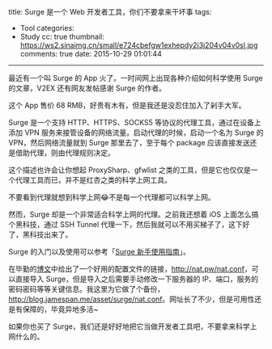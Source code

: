 title: Surge 是一个 Web 开发者工具，你们不要拿来干坏事
tags:
  - Tool
categories:
  - Study
cc: true
thumbnail: https://ws2.sinaimg.cn/small/e724cbefgw1exhepdy2j3j204v04v0sl.jpg
comments: true
date: 2015-10-29 01:01:44
---

最近有一个叫 Surge 的 App 火了。一时间网上出现各种介绍如何科学使用 Surge 的文章，V2EX 还有网友发帖感谢 Surge 的作者。

这个 App 售价 68 RMB，好贵有木有，但是我还是没忍住加入了剁手大军。

<!-- more --><!-- indicate-the-source -->

Surge 是一个支持 HTTP、HTTPS、SOCKS5 等协议的代理工具，通过在设备上添加 VPN 服务来接管设备的网络流量。启动代理的时候，启动一个名为 Surge 的 VPN，然后网络流量就到 Surge 那里去了，至于每个 package 应该直接发送还是借助代理，则由代理规则决定。

这个描述也许会让你想起 ProxySharp、gfwlist 之类的工具，但是它也仅仅是一个代理工具而已，并不是红杏之类的科学上网工具。

不要看到代理就想到科学上网😂不是每一个代理都可以科学上网。

然而，Surge 却是一个非常适合科学上网的代理。之前我还想着 iOS 上面怎么搞个黑科技，通过 SSH Tunnel 代理一下，然后我就可以不用买梯子了，这下好了，黑科技出来了。


Surge 的入门以及使用可以参考「[Surge 新手使用指南][1]」。

在毕勤的[博文][2]中给出了一个好用的配置文件的链接，<http://nat.pw/nat.conf>，可以直接导入 Surge，但是导入之后需要手动修改一下服务器的 IP、端口，服务的密码密码等等关键信息。我这里为它做了个备份，<http://blog.jamespan.me/asset/surge/nat.conf>。网址长了不少，但是可用性还是有保障的，毕竟异地多活~

如果你也买了 Surge，我们还是好好地把它当做开发者工具吧，不要拿来科学上网什么的。

[1]: https://medium.com/@scomper/surge-配置文件-a1533c10e80b#.r4987iufv
[2]: https://www.lifetyper.com/2015/10/shadowsocks_conf_for_surge_on_ios.html

